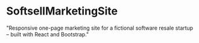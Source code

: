 # SoftsellMarketingSite
"Responsive one-page marketing site for a fictional software resale startup – built with React and Bootstrap."
